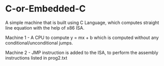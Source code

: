 # C-or-Embedded-C
A simple machine that is built using C Language, which computes straight line equation with the help of x86 ISA. 



Machine 1 - A CPU to compute y = mx + b which is computed without any conditional/unconditional jumps. 



Machine 2 - JMP instruction is added to the ISA, to perform the assembly instructions listed in prog2.txt
